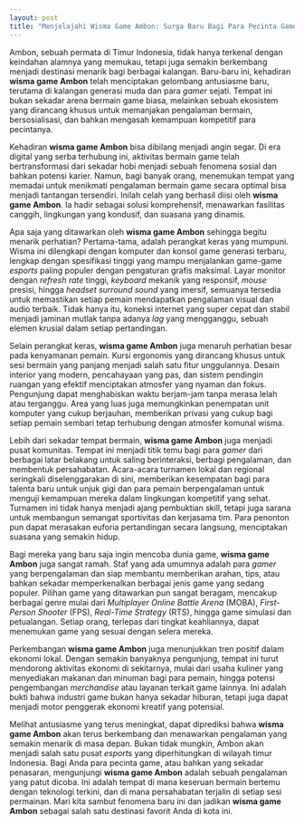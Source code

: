 ```yaml
---
layout: post
title: "Menjelajahi Wisma Game Ambon: Surga Baru Bagi Para Pecinta Game"
---
```


Ambon, sebuah permata di Timur Indonesia, tidak hanya terkenal dengan keindahan alamnya yang memukau, tetapi juga semakin berkembang menjadi destinasi menarik bagi berbagai kalangan. Baru-baru ini, kehadiran **wisma game Ambon** telah menciptakan gelombang antusiasme baru, terutama di kalangan generasi muda dan para *gamer* sejati. Tempat ini bukan sekadar arena bermain game biasa, melainkan sebuah ekosistem yang dirancang khusus untuk memanjakan pengalaman bermain, bersosialisasi, dan bahkan mengasah kemampuan kompetitif para pecintanya.

Kehadiran **wisma game Ambon** bisa dibilang menjadi angin segar. Di era digital yang serba terhubung ini, aktivitas bermain game telah bertransformasi dari sekadar hobi menjadi sebuah fenomena sosial dan bahkan potensi karier. Namun, bagi banyak orang, menemukan tempat yang memadai untuk menikmati pengalaman bermain game secara optimal bisa menjadi tantangan tersendiri. Inilah celah yang berhasil diisi oleh **wisma game Ambon**. Ia hadir sebagai solusi komprehensif, menawarkan fasilitas canggih, lingkungan yang kondusif, dan suasana yang dinamis.

Apa saja yang ditawarkan oleh **wisma game Ambon** sehingga begitu menarik perhatian? Pertama-tama, adalah perangkat keras yang mumpuni. Wisma ini dilengkapi dengan komputer dan konsol game generasi terbaru, lengkap dengan spesifikasi tinggi yang mampu menjalankan game-game *esports* paling populer dengan pengaturan grafis maksimal. Layar monitor dengan *refresh rate* tinggi, *keyboard* mekanik yang responsif, *mouse* presisi, hingga *headset* *surround sound* yang imersif, semuanya tersedia untuk memastikan setiap pemain mendapatkan pengalaman visual dan audio terbaik. Tidak hanya itu, koneksi internet yang super cepat dan stabil menjadi jaminan mutlak tanpa adanya *lag* yang mengganggu, sebuah elemen krusial dalam setiap pertandingan.

Selain perangkat keras, **wisma game Ambon** juga menaruh perhatian besar pada kenyamanan pemain. Kursi ergonomis yang dirancang khusus untuk sesi bermain yang panjang menjadi salah satu fitur unggulannya. Desain interior yang modern, pencahayaan yang pas, dan sistem pendingin ruangan yang efektif menciptakan atmosfer yang nyaman dan fokus. Pengunjung dapat menghabiskan waktu berjam-jam tanpa merasa lelah atau terganggu. Area yang luas juga memungkinkan penempatan unit komputer yang cukup berjauhan, memberikan privasi yang cukup bagi setiap pemain sembari tetap terhubung dengan atmosfer komunal wisma.

Lebih dari sekadar tempat bermain, **wisma game Ambon** juga menjadi pusat komunitas. Tempat ini menjadi titik temu bagi para *gamer* dari berbagai latar belakang untuk saling berinteraksi, berbagi pengalaman, dan membentuk persahabatan. Acara-acara turnamen lokal dan regional seringkali diselenggarakan di sini, memberikan kesempatan bagi para talenta baru untuk unjuk gigi dan para pemain berpengalaman untuk menguji kemampuan mereka dalam lingkungan kompetitif yang sehat. Turnamen ini tidak hanya menjadi ajang pembuktian skill, tetapi juga sarana untuk membangun semangat sportivitas dan kerjasama tim. Para penonton pun dapat merasakan euforia pertandingan secara langsung, menciptakan suasana yang semakin hidup.

Bagi mereka yang baru saja ingin mencoba dunia game, **wisma game Ambon** juga sangat ramah. Staf yang ada umumnya adalah para *gamer* yang berpengalaman dan siap membantu memberikan arahan, tips, atau bahkan sekadar memperkenalkan berbagai jenis game yang sedang populer. Pilihan game yang ditawarkan pun sangat beragam, mencakup berbagai genre mulai dari *Multiplayer Online Battle Arena* (MOBA), *First-Person Shooter* (FPS), *Real-Time Strategy* (RTS), hingga game simulasi dan petualangan. Setiap orang, terlepas dari tingkat keahliannya, dapat menemukan game yang sesuai dengan selera mereka.

Perkembangan **wisma game Ambon** juga menunjukkan tren positif dalam ekonomi lokal. Dengan semakin banyaknya pengunjung, tempat ini turut mendorong aktivitas ekonomi di sekitarnya, mulai dari usaha kuliner yang menyediakan makanan dan minuman bagi para pemain, hingga potensi pengembangan *merchandise* atau layanan terkait game lainnya. Ini adalah bukti bahwa industri game bukan hanya sekadar hiburan, tetapi juga dapat menjadi motor penggerak ekonomi kreatif yang potensial.

Melihat antusiasme yang terus meningkat, dapat diprediksi bahwa **wisma game Ambon** akan terus berkembang dan menawarkan pengalaman yang semakin menarik di masa depan. Bukan tidak mungkin, Ambon akan menjadi salah satu pusat *esports* yang diperhitungkan di wilayah timur Indonesia. Bagi Anda para pecinta game, atau bahkan yang sekadar penasaran, mengunjungi **wisma game Ambon** adalah sebuah pengalaman yang patut dicoba. Ini adalah tempat di mana keseruan bermain bertemu dengan teknologi terkini, dan di mana persahabatan terjalin di setiap sesi permainan. Mari kita sambut fenomena baru ini dan jadikan **wisma game Ambon** sebagai salah satu destinasi favorit Anda di kota ini.
